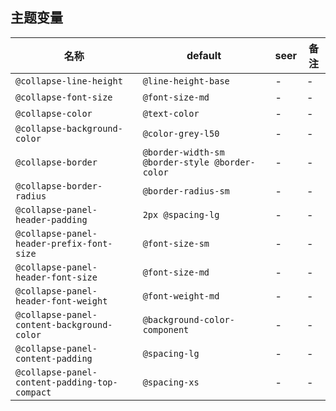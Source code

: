 ## 主题变量

| 名称 | default | seer | 备注 |
| --- | --- | --- | --- |
| `@collapse-line-height` | `@line-height-base` | - | - |
| `@collapse-font-size` | `@font-size-md` | - | - |
| `@collapse-color` | `@text-color` | - | - |
| `@collapse-background-color` | `@color-grey-l50` | - | - |
| `@collapse-border` | `@border-width-sm @border-style @border-color` | - | - |
| `@collapse-border-radius` | `@border-radius-sm` | - | - |
| `@collapse-panel-header-padding` | `2px @spacing-lg` | - | - |
| `@collapse-panel-header-prefix-font-size` | `@font-size-sm` | - | - |
| `@collapse-panel-header-font-size` | `@font-size-md` | - | - |
| `@collapse-panel-header-font-weight` | `@font-weight-md` | - | - |
| `@collapse-panel-content-background-color` | `@background-color-component` | - | - |
| `@collapse-panel-content-padding` | `@spacing-lg` | - | - |
| `@collapse-panel-content-padding-top-compact` | `@spacing-xs` | - | - |
